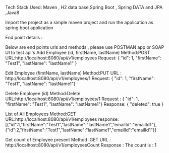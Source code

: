 Tech Stack Used:
  Maven , H2 data base,Spring Boot , Spring  DATA and JPA ,Java8

Import the project as a simple maven project and run the application as spring boot application

End point details :

Below are end points urls and methods , please use POSTMAN app or SOAP UI to test api's
  Add Employee (id, firstName, lastName) 
    Method:POST 
    URL:http://localhost:8080/api/v1/employees 
      Request: { "id": 1, "firstName": "Test1", "lastName": "lastName1" }

  Edit Employee (firstName, lastName)
        Method:PUT 
        URL : http://localhost:8080/api/v1/employees/1 
        Request: { "id": 1, "firstName": "Test1", "lastName": "lastName1"}

  Delete Employee (id) 
    Method:Delete 
    URL:http://localhost:8080/api/v1/employees/1 
    Request : { "id": 1, "firstName": "Test1", "lastName": "lastName1"}
    Response: { "deleted": true }

  List of All Employees 
    Method:GET 
    URL:http://localhost:8080/api/v1/employees
    response: [{"id":1,"firstName":"Test1","lastName":"lastName1","emailId":"emailId1"},{"id":2,"firstName":"Test1","lastName":"lastName1","emailId":"emailId1"}]
  
  Get count of Employee present
    Method :GET
    URL : http://localhost:8080/api/v1/employeesCount
    Response : The count is : 1
